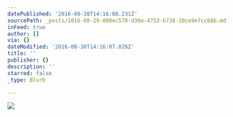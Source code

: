 ```yaml
---
datePublished: '2016-08-30T14:16:08.231Z'
sourcePath: _posts/2016-08-29-000ec578-d30e-4753-b738-20ce9e7cc68b.md
inFeed: true
author: []
via: {}
dateModified: '2016-08-30T14:16:07.026Z'
title: ''
publisher: {}
description: ''
starred: false
_type: Blurb

---
```

![](https://the-grid-user-content.s3-us-west-2.amazonaws.com/900aae57-b237-4e1a-8df5-e201f27f56bf.jpg)